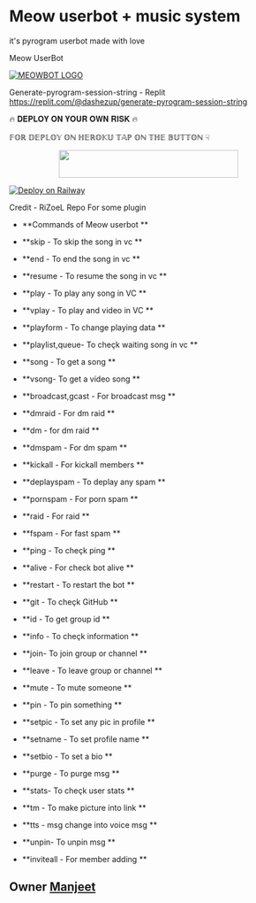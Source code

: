 
# Meow userbot + music system
it's pyrogram userbot made with love

Meow UserBot

[![MEOWBOT LOGO](https://telegra.ph/file/3c2932815330a143fa1a8.png)](https://t.me/Murat_30_God )

Generate-pyrogram-session-string - Replit
https://replit.com/@dashezup/generate-pyrogram-session-string

🔥 𝐃𝐄𝐏𝐋𝐎𝐘 𝐎𝐍 𝐘𝐎𝐔𝐑 𝐎𝐖𝐍 𝐑𝐈𝐒𝐊 🔥

𝔽𝕆ℝ 𝔻𝔼ℙ𝕃𝕆𝕐 𝕆ℕ ℍ𝔼ℝ𝕆𝕂𝕌 𝕋𝔸ℙ 𝕆ℕ 𝕋ℍ𝔼 𝔹𝕌𝕋𝕋𝕆ℕ ☟︎︎︎


<p align="center"><a href="https://heroku.com/deploy?template=https://github.com/kaal0408/Meow">
  <img src="https://img.shields.io/badge/Deploy%20To%20Heroku-aqua?style=flat&logo=heroku" width="325" height="50.100" /></a></p>

[![Deploy on Railway](https://railway.app/button.svg)](https://railway.app/new/template/UJhak0)

Credit - RiZoeL Repo For some plugin




- **Commands of Meow userbot **

- **skip - To skip the song in vc **

- **end - To end the song in vc **

- **resume - To resume the song in vc **

- **play - To play any song in VC **

- **vplay - To play and video in VC **

- **playform - To change playing data **

- **playlist,queue- To cheçk waiting song in vc **

- **song - To get a song **

- **vsong- To get a video song **

- **broadcast,gcast - For broadcast msg **

- **dmraid - For dm raid **

- **dm - for dm raid **

- **dmspam - For dm spam **

- **kickall - For kickall members **

- **deplayspam - To deplay any spam **

- **pornspam - For porn spam **

- **raid - For raid **

- **fspam - For fast spam **

- **ping - To cheçk ping **

- **alive - For check bot alive **

- **restart - To restart the bot **

- **git <Username> - To cheçk GitHub **

- **id - To get group id **

- **info - To cheçk information **

- **join<username>- To join group or channel **

- **leave <username>- To leave group or channel **

- **mute - To mute someone **

- **pin - To pin something **

- **setpic - To set any pic in profile **

- **setname - To set profile name **

- **setbio - To set a bio **

- **purge - To purge msg **

- **stats- To cheçk user stats **

- **tm - To make picture into link **

- **tts - msg change into voice msg **

- **unpin- To unpin msg **

- **inviteall - For member adding **

<h2 align="Owner"><b>Owner <a href="https://t.me/Hayat_Murat_30">Manjeet</a></b></h2>
